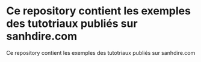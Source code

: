 # Ce repository contient les exemples des tutotriaux publiés sur sanhdire.com
Ce repository contient les exemples des tutotriaux publiés sur sanhdire.com
